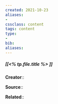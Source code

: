 ```yaml
---
created: 2021-10-23
aliases:
- 
cssclass: content
tags: content
type:
- 
bib:
aliases:
---
```


##### [[<% tp.file.title %> ]]

**Creator**::

**Source**::

**Related**:: 

